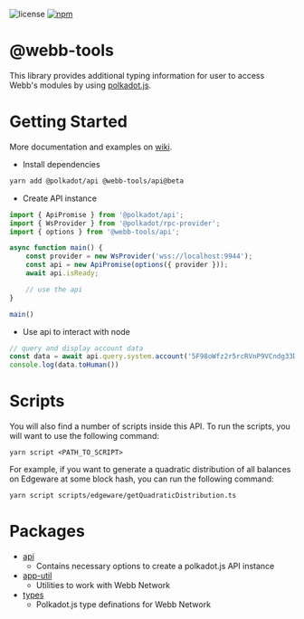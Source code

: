 ![license](https://img.shields.io/badge/License-Apache%202.0-blue?logo=apache&style=flat-square)
[![npm](https://img.shields.io/npm/v/@webb-tools/api?logo=npm&style=flat-square)](https://www.npmjs.com/package/@webb-tools/api)

# @webb-tools

This library provides additional typing information for user to access Webb's modules by using [polkadot.js](https://github.com/polkadot-js/api).

# Getting Started

More documentation and examples on [wiki](https://github.com/webb-tools/webb.js/wiki).

- Install dependencies

```bash
yarn add @polkadot/api @webb-tools/api@beta
```

- Create API instance

```ts
import { ApiPromise } from '@polkadot/api';
import { WsProvider } from '@polkadot/rpc-provider';
import { options } from '@webb-tools/api';

async function main() {
    const provider = new WsProvider('wss://localhost:9944');
    const api = new ApiPromise(options({ provider }));
    await api.isReady;

    // use the api
}

main()
```

- Use api to interact with node

```ts
// query and display account data
const data = await api.query.system.account('5F98oWfz2r5rcRVnP9VCndg33DAAsky3iuoBSpaPUbgN9AJn');
console.log(data.toHuman())
```

# Scripts
You will also find a number of scripts inside this API. To run the scripts, you will want to use the following command:
```
yarn script <PATH_TO_SCRIPT>
```
For example, if you want to generate a quadratic distribution of all balances on Edgeware at some block hash, you can run the following command:
```
yarn script scripts/edgeware/getQuadraticDistribution.ts
```

# Packages

- [api](./packages/api)
  - Contains necessary options to create a polkadot.js API instance
- [app-util](./packages/app-util)
  - Utilities to work with Webb Network
- [types](./packages/types)
  - Polkadot.js type definations for Webb Network
